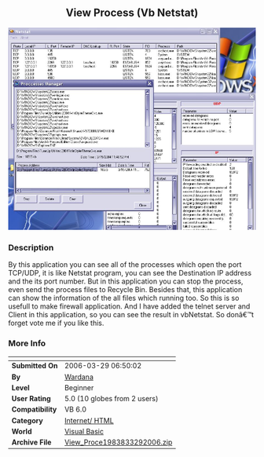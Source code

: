 ﻿<div align="center">

## View Process \(Vb Netstat\)

<img src="PIC2006329641476393.JPG">
</div>

### Description

By this application you can see all of the processes which open the port TCP/UDP, it is like Netstat program, you can see the Destination IP address and the its port number. But in this application you can stop the process, even send the process files to Recycle Bin. Besides that, this application can show the information of the all files which running too. So this is so usefull to make firewall application. And I have added the telnet server and Client in this application, so you can see the result in vbNetstat. So don&#226;&#8364;&#8482;t forget vote me if you like this.
 
### More Info
 


<span>             |<span>
---                |---
**Submitted On**   |2006-03-29 06:50:02
**By**             |[Wardana](https://github.com/Planet-Source-Code/PSCIndex/blob/master/ByAuthor/wardana.md)
**Level**          |Beginner
**User Rating**    |5.0 (10 globes from 2 users)
**Compatibility**  |VB 6\.0
**Category**       |[Internet/ HTML](https://github.com/Planet-Source-Code/PSCIndex/blob/master/ByCategory/internet-html__1-34.md)
**World**          |[Visual Basic](https://github.com/Planet-Source-Code/PSCIndex/blob/master/ByWorld/visual-basic.md)
**Archive File**   |[View\_Proce1983833292006\.zip](https://github.com/Planet-Source-Code/wardana-view-process-vb-netstat__1-64843/archive/master.zip)








